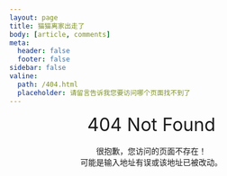 ```yaml
---
layout: page
title: 猫猫离家出走了
body: [article, comments]
meta:
  header: false
  footer: false
sidebar: false
valine:
  path: /404.html
  placeholder: 请留言告诉我您要访问哪个页面找不到了
---
```


<div style="text-align: center; font-size: 32px;">404 Not Found</div>

<br>

<center>很抱歉，您访问的页面不存在！</center>
<center>可能是输入地址有误或该地址已被改动。</center>
<br>
<center><i class="fas fa-swimmer" style="font-size: 32px;"></i></center>

<br>
